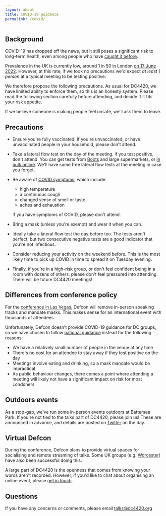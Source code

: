 ```yaml
---
layout: about
title: COVID-19 guidance
permalink: /covid/
---
```


## Background

COVID-19 has dropped off the news, but it still poses a significant
risk to long-term health, even among people who have
[caught it before](https://twitter.com/GANyborg/status/1539218849719111681). 

Prevalence in the UK is currently low, around 1 in 50 in London [on 17 June 2022](https://www.ons.gov.uk/peoplepopulationandcommunity/healthandsocialcare/conditionsanddiseases/bulletins/coronaviruscovid19infectionsurveypilot/17june2022).
However, at this rate, if we took no precautions we'd expect *at least 1 person* at a
typical meeting to be testing positive.

We therefore propose the following precautions. As usual for DC4420,
we have limited ability to enforce them, so this is an honesty system.
Please read the following section carefully before attending, and
decide if it fits your risk appetite.

If we believe someone is making people feel unsafe, we'll ask them to leave.

## Precautions
- Ensure you're fully vaccinated. If you're unvaccinated, or have unvaccinated people in your household, please don't attend.

- Take a lateral flow test on the day of the meeting. If you test positive, don't attend.
  You can get tests from [Boots](https://www.boots.com/flowflex-antigen-rapid-test-lateral-flow-self-testing-kit-1-test-10312288) and large supermarkets, or [in bulk online](https://www.medisave.co.uk/covid-lateral-flow-tests-l031-118r5.html). We'll have some free lateral flow tests at the meeting in case you forget.

- Be aware of [COVID symptoms](https://www.nhs.uk/conditions/coronavirus-covid-19/symptoms/main-symptoms/),
  which include:

  - high temperature
  - a continuous cough
  - changed sense of smell or taste
  - aches and exhaustion

  If you have symptoms of COVID, please don't attend. 

- Bring a mask (unless you're exempt) and wear it when you can.

- Ideally take a lateral flow test the day before too. The tests aren't perfect, but two
  consecutive negative tests are a good indicator that you're not infectious.

- Consider reducing your activity on the weekend before. This is the most likely
  time to pick up COVID in time to spread it on Tuesday evening.

- Finally, if you're in a high-risk group, or don't feel confident being
  in a room with dozens of others, please don't feel pressured
  into attending. There will be future DC4420 meetings!

## Differences from conference policy

For the [conference in Las Vegas](https://defcon.org/html/defcon-29/dc-29-faq.html),
Defcon will remove in-person speaking tracks and mandate masks. This makes sense
for an international event with thousands of attendees.

Unfortunately, Defcon doesn't provide COVID-19 guidance for DC groups, so we have
chosen to follow [national guidance](https://www.gov.uk/guidance/reducing-the-spread-of-respiratory-infections-including-covid-19-in-the-workplace) instead for the following reasons:

- We have a relatively small number of people in the venue at any time
- There's no cost for an attendee to stay away if they test positive on the day
- Meetings involve eating and drinking, so a mask mandate would be impractical
- As public behaviour changes, there comes a point where attending a meeting
  will likely not have a significant impact on risk for most Londoners

## Outdoors events

As a stop-gap, we've run some in-person events outdoors at Battersea Park. If you're
not tied to the talks part of DC4420, please join us! These are announced in advance,
and details are posted on [Twitter](https://twitter.com/dc4420) on the day.

## Virtual Defcon

During the conference, Defcon plans to provide virtual spaces for socialising
and remote streaming of talks. Some UK groups (e.g. [Worcester](https://dc441905.org/))
have also been successful doing this.

A large part of DC4420 is the openness that comes from knowing your words aren't recorded.
However, if you'd like to chat about organising an online event, please [get in touch](talks@dc4420.org).

## Questions

If you have any concerns or comments, please email <talks@dc4420.org>

